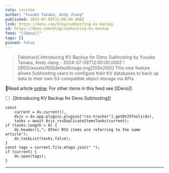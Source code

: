 ```yaml
---
role: rssitem
author: "Yusuke Tanaka, Andy Jiang"
published: 2024-07-09T12:00:00.000Z
link: https://deno.com/blog/subhosting-kv-backup
id: https://deno.com/blog/subhosting-kv-backup
feed: "[[Deno]]"
tags: []
pinned: false
---
```


> [!abstract] Introducing KV Backup for Deno Subhosting by Yusuke Tanaka, Andy Jiang - 2024-07-09T12:00:00.000Z
> <span class="rss-image">![[RSS/assets/RSSdefaultImage.svg|200x200]]</span> This new feature allows Subhosting users to configure their KV databases to back up data to their own S3-compatible object storage via APIs.

🔗Read article [online](https://deno.com/blog/subhosting-kv-backup). For other items in this feed see [[Deno]].

- [ ] [[Introducing KV Backup for Deno Subhosting]]

~~~dataviewjs
const
    current = dv.current(),
	dvjs = dv.app.plugins.plugins["rss-tracker"].getDVJSTools(dv),
	tasks = await dvjs.rssDuplicateItemsTasks(current);
if (tasks.length > 0) {
	dv.header(1,"⚠ Other RSS items are referring to the same article");
    dv.taskList(tasks,false);
}
const tags = current.file.etags.join(" ");
if (current) {
	dv.span(tags);
}
~~~

- - -
